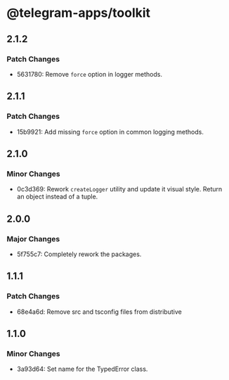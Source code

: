 # @telegram-apps/toolkit

## 2.1.2

### Patch Changes

- 5631780: Remove `force` option in logger methods.

## 2.1.1

### Patch Changes

- 15b9921: Add missing `force` option in common logging methods.

## 2.1.0

### Minor Changes

- 0c3d369: Rework `createLogger` utility and update it visual style. Return an object instead of a tuple.

## 2.0.0

### Major Changes

- 5f755c7: Completely rework the packages.

## 1.1.1

### Patch Changes

- 68e4a6d: Remove src and tsconfig files from distributive

## 1.1.0

### Minor Changes

- 3a93d64: Set name for the TypedError class.
